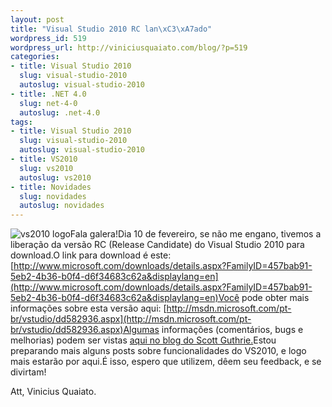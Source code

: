 ```yaml
--- 
layout: post
title: "Visual Studio 2010 RC lan\xC3\xA7ado"
wordpress_id: 519
wordpress_url: http://viniciusquaiato.com/blog/?p=519
categories: 
- title: Visual Studio 2010
  slug: visual-studio-2010
  autoslug: visual-studio-2010
- title: .NET 4.0
  slug: net-4-0
  autoslug: .net-4.0
tags: 
- title: Visual Studio 2010
  slug: visual-studio-2010
  autoslug: visual-studio-2010
- title: VS2010
  slug: vs2010
  autoslug: vs2010
- title: Novidades
  slug: novidades
  autoslug: novidades
---
```

![vs2010 logo](http://viniciusquaiato.com/images_posts/vs2010_logo.png "vs2010 logo")Fala galera!Dia 10 de fevereiro, se não me engano, tivemos a liberação da versão RC (Release Candidate) do Visual Studio 2010 para download.O link para download é este: [http://www.microsoft.com/downloads/details.aspx?FamilyID=457bab91-5eb2-4b36-b0f4-d6f34683c62a&displaylang=en](http://www.microsoft.com/downloads/details.aspx?FamilyID=457bab91-5eb2-4b36-b0f4-d6f34683c62a&displaylang=en)Você pode obter mais informações sobre esta versão aqui: [http://msdn.microsoft.com/pt-br/vstudio/dd582936.aspx](http://msdn.microsoft.com/pt-br/vstudio/dd582936.aspx)Algumas informações (comentários, bugs e melhorias) podem ser vistas [aqui no blog do Scott Guthrie.](http://weblogs.asp.net/scottgu/archive/2010/02/08/vs-2010-net-4-release-candidate.aspx)Estou preparando mais alguns posts sobre funcionalidades do VS2010, e logo mais estarão por aqui.É isso, espero que utilizem, dêem seu feedback, e se divirtam!

Att,
Vinicius Quaiato.
